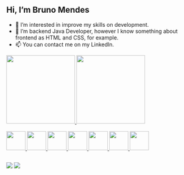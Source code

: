## Hi, I’m Bruno Mendes
- 👀 I’m interested in improve my skills on development.
- 🌱 I’m backend Java Developer, however I know something about frontend as HTML and CSS, for example.
- 📫 You can contact me on my LinkedIn. 

<div>
  <a href="https://github.com/BrunoSMendes89">
  <img height="180em" src="https://github-readme-stats.vercel.app/api?username=BrunoSMendes89&show_icons=true&theme=gruvbox&include_all_commits=true&count_private=true"/>
  <img height="180em" src="https://github-readme-stats.vercel.app/api/top-langs/?username=BrunoSMendes89&layout=compact&langs_count=16&theme=gruvbox"/>  
</div>
  
<div style="display: inline_block"><br>
  <img height="50em" src="https://cdn.jsdelivr.net/gh/devicons/devicon/icons/java/java-plain-wordmark.svg" />         
  <img height="50em" src="https://cdn.jsdelivr.net/gh/devicons/devicon/icons/spring/spring-original-wordmark.svg" />
  <img height="50em" src="https://cdn.jsdelivr.net/gh/devicons/devicon/icons/microsoftsqlserver/microsoftsqlserver-plain-wordmark.svg" />
  <img height="50em" src="https://cdn.jsdelivr.net/gh/devicons/devicon/icons/mysql/mysql-plain-wordmark.svg" />
  <img height="50em" src="https://cdn.jsdelivr.net/gh/devicons/devicon/icons/html5/html5-plain-wordmark.svg" />
  <img height="50em" src="https://cdn.jsdelivr.net/gh/devicons/devicon/icons/css3/css3-plain-wordmark.svg" />
  <img height="50em" src="https://cdn.jsdelivr.net/gh/devicons/devicon/icons/docker/docker-plain-wordmark.svg" />
</div>
  
  ##
 
<div> 
 <!-- 
<a href="https://www.youtube.com/channel/UC_-uuuZbY0AAt9CViNzvc-Q" target="_blank"><img src="https://img.shields.io/badge/YouTube-FF0000?style=for-the-badge&logo=youtube&logoColor=white" target="_blank"></a>
  <a href="https://instagram.com/rafaballerini" target="_blank"><img src="https://img.shields.io/badge/-Instagram-%23E4405F?style=for-the-badge&logo=instagram&logoColor=white" target="_blank"></a>
 	<a href="https://www.twitch.tv/rafaballerinii" target="_blank"><img src="https://img.shields.io/badge/Twitch-9146FF?style=for-the-badge&logo=twitch&logoColor=white" target="_blank"></a>
 <a href="https://discord.gg/G9GPg5SA75" target="_blank"><img src="https://img.shields.io/badge/Discord-7289DA?style=for-the-badge&logo=discord&logoColor=white" target="_blank"></a> 
--->
  
  <a href = "mailto:brunosmendes@gmail.com"><img src="https://img.shields.io/badge/-Gmail-%23333?style=for-the-badge&logo=gmail&logoColor=white" target="_blank"></a>
  <a href="https://www.linkedin.com/in/bruno-mendes-15246894/" target="_blank"><img src="https://img.shields.io/badge/-LinkedIn-%230077B5?style=for-the-badge&logo=linkedin&logoColor=white" target="_blank"></a> 
 <!---
  ![Snake animation](https://github.com/rafaballerini/rafaballerini/blob/output/github-contribution-grid-snake.svg)
 --->
</div>


<!---
BrunoSMendes89/BrunoSMendes89 is a ✨ special ✨ repository because its `README.md` (this file) appears on your GitHub profile.
You can click the Preview link to take a look at your changes.
--->
